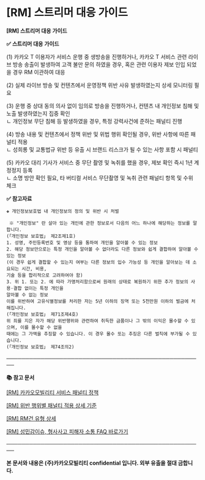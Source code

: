 # [RM] 스트리머 대응 가이드

**[RM] 스트리머 대응 가이드**

**✅ 스트리머 대응 가이드**

(1) 카카오 T 이용자가 서비스 운행 중 생방송을 진행하거나, 카카오 T 서비스 관련 라이브 방송 송출이 발생하여 고객 불만 문의 하였을 경우, 혹은 관련 이용자 제보 인입 되었을 경우 RM 이관하여 대응

(2) 실제 라이브 방송 및 컨텐츠에서 운영정책 위반 사유 발생하였는지 상세 모니터링 필요

(3) 운행 중 상대 동의 의사 없이 임의로 방송을 진행하거나, 컨텐츠 내 개인정보 침해 및 노출 발생하였는지 집중 확인  
ㄴ 개인정보 무단 침해 등 발생하였을 경우, 특정 강력사건에 준하는 패널티 진행

(4) 방송 내용 및 컨텐츠에서 정책 위반 및 위법 행위 확인될 경우, 위반 사항에 따른 패널티 적용  
ㄴ 성희롱 및 교통법규 위반 등 유출 시 브랜드 리스크가 될 수 있는 사항 포함 시 패널티

(5) 카카오 대리 기사가 서비스 중 무단 촬영 및 녹취를 했을 경우, 제보 확인 즉시 1년 계정정지 등록   
ㄴ 소명 방안 확인 필요, 타 버티컬 서비스 무단촬영 및 녹취 관련 패널티 항목 및 수위 체크

**✅ 참고자료**

```
❖ 개인정보보호법 내 개인정보의 정의 및 위반 시 처벌  
      
 ※ "개인정보" 란 살아 있는 개인에 관한 정보로서 다음의 어느 하나에 해당하는 정보를 말합니다.  
(「개인정보 보호법」 제2조제1호)  
1. 성명, 주민등록번호 및 영상 등을 통하여 개인을 알아볼 수 있는 정보  
2. 해당 정보만으로는 특정 개인을 알아볼 수 없더라도 다른 정보와 쉽게 결합하여 알아볼 수 있는 정보  
(이 경우 쉽게 결합할 수 있는지 여부는 다른 정보의 입수 가능성 등 개인을 알아보는 데 소요되는 시간, 비용,   
기술 등을 합리적으로 고려하여야 함)  
3. 위 1. 또는 2. 에 따라 가명처리함으로써 원래의 상태로 복원하기 위한 추가 정보의 사용·결합 없이는 특정 개인을   
알아볼 수 없는 정보  
이를 위반하여 고유식별정보를 처리한 자는 5년 이하의 징역 또는 5천만원 이하의 벌금에 처해집니다.  
(「개인정보 보호법」 제71조제4호)  
위 죄를 지은 자가 해당 위반행위와 관련하여 취득한 금품이나 그 밖의 이익은 몰수할 수 있으며, 이를 몰수할 수 없을   
때에는 그 가액을 추징할 수 있습니다. 이 경우 몰수 또는 추징은 다른 벌칙에 부가될 수 있습니다.  
(「개인정보 보호법」 제74조의2)
```

**────────────────────────────────────────────────────**

**📚 참고 문서**

[[RM] 카카오모빌리티 서비스 패널티 정책](https://kakaomobilitysupport.zendesk.com/hc/ko/articles/39999418590105)

[[RM] 위반 행위별 패널티 적용 상세 기준](https://kakaomobilitysupport.zendesk.com/hc/ko/articles/40001886598553)

[[RM] RM건 유형 상세](https://kakaomobilitysupport.zendesk.com/hc/ko/articles/40002148279065)

[[RM] 성민감이슈, 형사사고 피해자 소통 FAQ 바로가기](https://kakaomobilitysupport.zendesk.com/hc/ko/sections/39995774557721--RM-%EC%84%B1%EB%AF%BC%EA%B0%90%EC%9D%B4%EC%8A%88-%ED%98%95%EC%82%AC%EC%82%AC%EA%B3%A0-%ED%94%BC%ED%95%B4%EC%9E%90-%EC%86%8C%ED%86%B5-FAQ)

**────────────────────────────────────────────────────**

**본 문서와 내용은 (주)카카오모빌리티 confidential 입니다. 외부 유출을 절대 금합니다.**